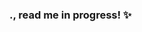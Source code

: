 ### ., read me in progress! ✨


<!--
**mochitails/mochitails** is a ✨ _special_ ✨ repository because its `README.md` (this file) appears on your GitHub profile.


